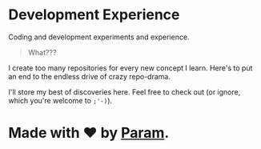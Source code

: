 # Development Experience
Coding and development experiments and experience.

> What???

I create too many repositories for every new concept I learn.
Here's to put an end to the endless drive of crazy repo-drama.

I'll store my best of discoveries here. Feel free to check out
(or ignore, which you're welcome to `;'-)`).

# Made with ❤ by [Param](https://www.paramsid.com).